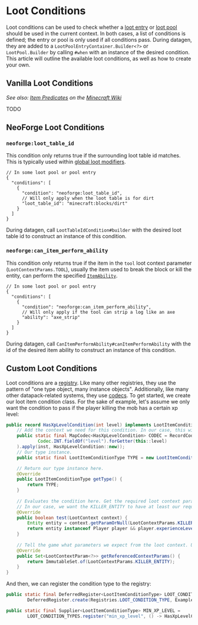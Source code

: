 # Loot Conditions

Loot conditions can be used to check whether a [loot entry][entry] or [loot pool][pool] should be used in the current context. In both cases, a list of conditions is defined; the entry or pool is only used if all conditions pass. During datagen, they are added to a `LootPoolEntryContainer.Builder<?>` or `LootPool.Builder` by calling `#when` with an instance of the desired condition. This article will outline the available loot conditions, as well as how to create your own.

## Vanilla Loot Conditions

_See also: [Item Predicates][itempredicates] on the [Minecraft Wiki][mcwiki]_

TODO

## NeoForge Loot Conditions

### `neoforge:loot_table_id`

This condition only returns true if the surrounding loot table id matches. This is typically used within [global loot modifiers][glm].

```json5
// In some loot pool or pool entry
{
  "conditions": [
    {
      "condition": "neoforge:loot_table_id",
      // Will only apply when the loot table is for dirt
      "loot_table_id": "minecraft:blocks/dirt"
    }
  ]
}
```

During datagen, call `LootTableIdCondition#builder` with the desired loot table id to construct an instance of this condition.

### `neoforge:can_item_perform_ability`

This condition only returns true if the item in the `tool` loot context parameter (`LootContextParams.TOOL`), usually the item used to break the block or kill the entity, can perform the specified [`ItemAbility`][itemability].

```json5
// In some loot pool or pool entry
{
  "conditions": [
    {
      "condition": "neoforge:can_item_perform_ability",
      // Will only apply if the tool can strip a log like an axe
      "ability": "axe_strip"
    }
  ]
}
```

During datagen, call `CanItemPerformAbility#canItemPerformAbility` with the id of the desired item ability to construct an instance of this condition.

## Custom Loot Conditions

Loot conditions are a [registry]. Like many other registries, they use the pattern of "one type object, many instance objects". Additionally, like many other datapack-related systems, they use [codecs][codec]. To get started, we create our loot item condition class. For the sake of example, let's assume we only want the condition to pass if the player killing the mob has a certain xp level:

```java
public record HasXpLevelCondition(int level) implements LootItemCondition {
    // Add the context we need for this condition. In our case, this will be the xp level the player must have.
    public static final MapCodec<HasXpLevelCondition> CODEC = RecordCodecBuilder.create(inst -> inst.group(
            Codec.INT.fieldOf("level").forGetter(this::level)
    ).apply(inst, HasXpLevelCondition::new));
    // Our type instance.
    public static final LootItemConditionType TYPE = new LootItemConditionType(CODEC);

    // Return our type instance here.
    @Override
    public LootItemConditionType getType() {
        return TYPE;
    }
    
    // Evaluates the condition here. Get the required loot context parameters from the provided LootContext.
    // In our case, we want the KILLER_ENTITY to have at least our required level.
    @Override
    public boolean test(LootContext context) {
        Entity entity = context.getParamOrNull(LootContextParams.KILLER_ENTITY);
        return entity instanceof Player player && player.experienceLevel >= level; 
    }
    
    // Tell the game what parameters we expect from the loot context. Used in validation.
    @Override
    public Set<LootContextParam<?>> getReferencedContextParams() {
        return ImmutableSet.of(LootContextParams.KILLER_ENTITY);
    }
}
```

And then, we can register the condition type to the registry:

```java
public static final DeferredRegister<LootItemConditionType> LOOT_CONDITION_TYPES =
        DeferredRegister.create(Registries.LOOT_CONDITION_TYPE, ExampleMod.MOD_ID);

public static final Supplier<LootItemConditionType> MIN_XP_LEVEL =
        LOOT_CONDITION_TYPES.register("min_xp_level", () -> HasXpLevelCondition.TYPE);
```

[codec]: ../../../datastorage/codecs.md
[entry]: index.md#loot-entry
[glm]: glm.md
[itemability]: ../../../items/tools.md#itemabilitys
[itempredicates]: https://minecraft.wiki/w/Predicate#Predicate_JSON_format
[mcwiki]: https://minecraft.wiki
[pool]: index.md#loot-pool
[registry]: ../../../concepts/registries.md
